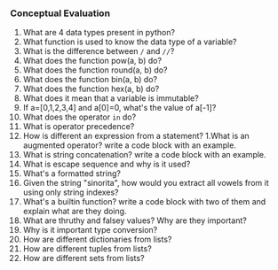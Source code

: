 ### Conceptual Evaluation

1. What are 4 data types present in python?
1. What function is used to know the data type of a variable?
1. What is the difference between `/` and `//`?
1. What does the function pow(a, b) do?
1. What does the function round(a, b) do?
1. What does the function bin(a, b) do?
1. What does the function hex(a, b) do? 
1. What does it mean that a variable is immutable?
1. If a=[0,1,2,3,4] and a[0]=0, what's the value of a[-1]?
1. What does the operator `in` do?
1. What is operator precedence?
1. How is different an expression from a statement?
1.What is an augmented operator? write a code block with an example.
1. What is string concatenation? write a code block with an example.
1. What is escape sequence and why is it used?
1. What's a formatted string?
1. Given the string "sinorita", how would you extract all vowels from it using only string indexes?
1. What's a builtin function? write a code block with two of them and explain what are they doing.
1. What are thruthy and falsey values? Why are they important?
1. Why is it important type conversion?
1. How are different dictionaries from lists?
1. How are different tuples from lists?
1. How are different sets from lists?
